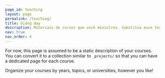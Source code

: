 ```yaml
---
page_id: teaching
layout: page
permalink: /teaching/
title: Giảng dạy
description: Materiais de cursos que você ministrou. Substitua esse texto com sua descrição.
nav: true
nav_order: 4
---
```


For now, this page is assumed to be a static description of your courses. You can convert it to a collection similar to `_projects/` so that you can have a dedicated page for each course.

Organize your courses by years, topics, or universities, however you like!
